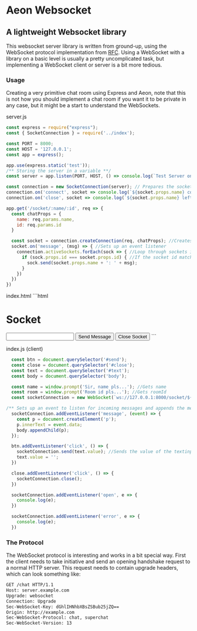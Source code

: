 # Aeon Websocket
## A lightweight Websocket library 

This websocket server library is written from ground-up, using the WebSocket protocol implementation from [RFC](https://datatracker.ietf.org/doc/html/rfc6455). Using a WebSocket with a library on a basic level is usually a pretty uncomplicated task, but implementing a WebSocket client or server is a bit more tedious. 

### Usage
Creating a very primitive chat room using Express and Aeon, note that this is not how you should implement a chat room if you want it to be private in any case, but it might be a start to understand the WebSockets. 

server.js
```js
const express = require("express");
const { SocketConnection } = require('../index');

const PORT = 8000;
const HOST = '127.0.0.1';
const app = express();

app.use(express.static('test'));
/** Storing the server in a variable **/
const server = app.listen(PORT, HOST, () => console.log(`Test Server on: ${PORT}`))

const connection = new SocketConnection(server); // Prepares the socket by supplying the server as an argument
connection.on('connect', socket => console.log(`${socket.props.name} connected!`)); //Sets up an event when a connection is successful
connection.on('close', socket => console.log(`${socket.props.name} left...`)); //Sets up an event when a connection is closed

app.get('/socket/:name/:id', req => {
  const chatProps = {
    name: req.params.name,
    id: req.params.id
  }

  const socket = connection.createConnection(req, chatProps); //Creates the socket connection by passing in req and props
  socket.on('message', (msg) => { //Sets up an event listener
    connection.activeSockets.forEach(sock => { //Loop through sockets if message is received
      if (sock.props.id === socket.props.id) { //If the socket id matches the chatroom id, display message
        sock.send(socket.props.name + ': ' + msg);
      }
    })
  })
})
```

index.html
´´´html
<!DOCTYPE html>
<html>
  <head>
    <script src="index.js" defer></script>
  </head>
  <body>
    <h1>Socket</h1>
    <input type="text" id="text">
    <button id="send">Send Message</button>
    <button id="close">Close Socket</button>
  </body>
</html>
```

index.js (client)
```js
  const btn = document.querySelector('#send');
  const close = document.querySelector('#close');
  const text = document.querySelector('#text');
  const body = document.querySelector('body');

  const name = window.prompt('Sir, name pls...'); //Gets name
  const room = window.prompt('Room id pls...'); //Gets roomId
  const socketConnection = new WebSocket(`ws://127.0.0.1:8000/socket/${name}/${room}`); //Initiate socket connection to endpoint by supplying parameters. 

/** Sets up an event to listen for incoming messages and appends the message to the body **/
  socketConnection.addEventListener('message', (event) => {
    const p = document.createElement('p'); 
    p.innerText = event.data;
    body.appendChild(p);
  }); 

  btn.addEventListener('click', () => {
    socketConnection.send(text.value); //Sends the value of the textinput to the socket
    text.value = '';
  })

  close.addEventListener('click', () => {
    socketConnection.close();
  })

  socketConnection.addEventListener('open', e => {
    console.log(e);
  })

  socketConnection.addEventListener('error', e => {
    console.log(e);
  })

```

### The Protocol

The WebSocket protocol is interesting and works in a bit special way. 
First the client needs to take initiative and send an opening handshake request to a normal HTTP server.
This request needs to contain upgrade headers, which can look something like: 
```html
GET /chat HTTP/1.1
Host: server.example.com
Upgrade: websocket
Connection: Upgrade
Sec-WebSocket-Key: dGhlIHNhbXBsZSBub25jZQ==
Origin: http://example.com
Sec-WebSocket-Protocol: chat, superchat
Sec-WebSocket-Version: 13
```



  






